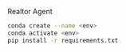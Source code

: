 Realtor Agent

```bash 
conda create --name <env>
conda activate <env>
pip install -r requirements.txt
```

